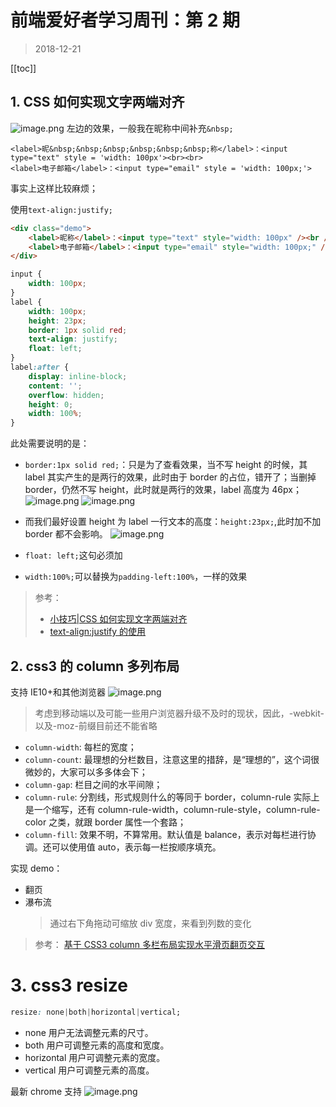 # 前端爱好者学习周刊：第 2 期

> 2018-12-21 <tag-part tagName="html"/><tag-part tagName="css"/><tag-part tagName="js"/>

[[toc]]

## 1. CSS 如何实现文字两端对齐

![image.png](~@alias/review/review1.png) 左边的效果，一般我在昵称中间补充`&nbsp;`

```
<label>昵&nbsp;&nbsp;&nbsp;&nbsp;&nbsp;&nbsp;称</label>：<input type="text" style = 'width: 100px'><br><br>
<label>电子邮箱</label>：<input type="email" style = 'width: 100px;'>
```

事实上这样比较麻烦；

使用`text-align:justify;`

```html
<div class="demo">
	<label>昵称</label>：<input type="text" style="width: 100px" /><br /><br />
	<label>电子邮箱</label>：<input type="email" style="width: 100px;" />
</div>
```

```css
input {
	width: 100px;
}
label {
	width: 100px;
	height: 23px;
	border: 1px solid red;
	text-align: justify;
	float: left;
}
label:after {
	display: inline-block;
	content: '';
	overflow: hidden;
	height: 0;
	width: 100%;
}
```

此处需要说明的是：

- `border:1px solid red;`：只是为了查看效果，当不写 height 的时候，其 label 其实产生的是两行的效果，此时由于 border 的占位，错开了；当删掉 border，仍然不写 height，此时就是两行的效果，label 高度为 46px； ![image.png](~@alias/review/review2.png) ![image.png](~@alias/review/review3.png)

- 而我们最好设置 height 为 label 一行文本的高度：`height:23px;`,此时加不加 border 都不会影响。 ![image.png](~@alias/review/review4.png)
- `float: left;`这句必须加
- `width:100%;`可以替换为`padding-left:100%`，一样的效果

> 参考：
>
> - [小技巧|CSS 如何实现文字两端对齐](https://blog.dunizb.com/2017/09/17/text-align-justify/)
> - [text-align:justify 的使用](https://www.cnblogs.com/jyybeam/p/6074619.html)

## 2. css3 的 column 多列布局

支持 IE10+和其他浏览器 ![image.png](~@alias/review/review5.png)

> 考虑到移动端以及可能一些用户浏览器升级不及时的现状，因此，-webkit-以及-moz-前缀目前还不能省略

- `column-width`: 每栏的宽度；
- `column-count`: 最理想的分栏数目，注意这里的措辞，是“理想的”，这个词很微妙的，大家可以多多体会下；
- `column-gap`: 栏目之间的水平间隙；
- `column-rule`: 分割线，形式规则什么的等同于 border，column-rule 实际上是一个缩写，还有 column-rule-width，column-rule-style，column-rule-color 之类，就跟 border 属性一个套路；
- `column-fill`: 效果不明，不算常用。默认值是 balance，表示对每栏进行协调。还可以使用值 auto，表示每一栏按顺序填充。

实现 demo：

- 翻页
- 瀑布流
  > 通过右下角拖动可缩放 div 宽度，来看到列数的变化

<!-- <water-falls /> -->

> 参考： [基于 CSS3 column 多栏布局实现水平滑页翻页交互](https://www.zhangxinxu.com/wordpress/2017/02/css3-multiple-column-layout-read-horizontal/)

# 3. css3 resize

```css
resize: none|both|horizontal|vertical;
```

- none 用户无法调整元素的尺寸。
- both 用户可调整元素的高度和宽度。
- horizontal 用户可调整元素的宽度。
- vertical 用户可调整元素的高度。

最新 chrome 支持 ![image.png](~@alias/review/review6.png)
